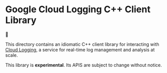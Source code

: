 # Google Cloud Logging C++ Client Library

:construction:

This directory contains an idiomatic C++ client library for interacting with
[Cloud Logging](https://cloud.google.com/logging/),
a service for real-time log management and analysis at scale.

This library is **experimental**. Its APIS are subject to change without notice.

